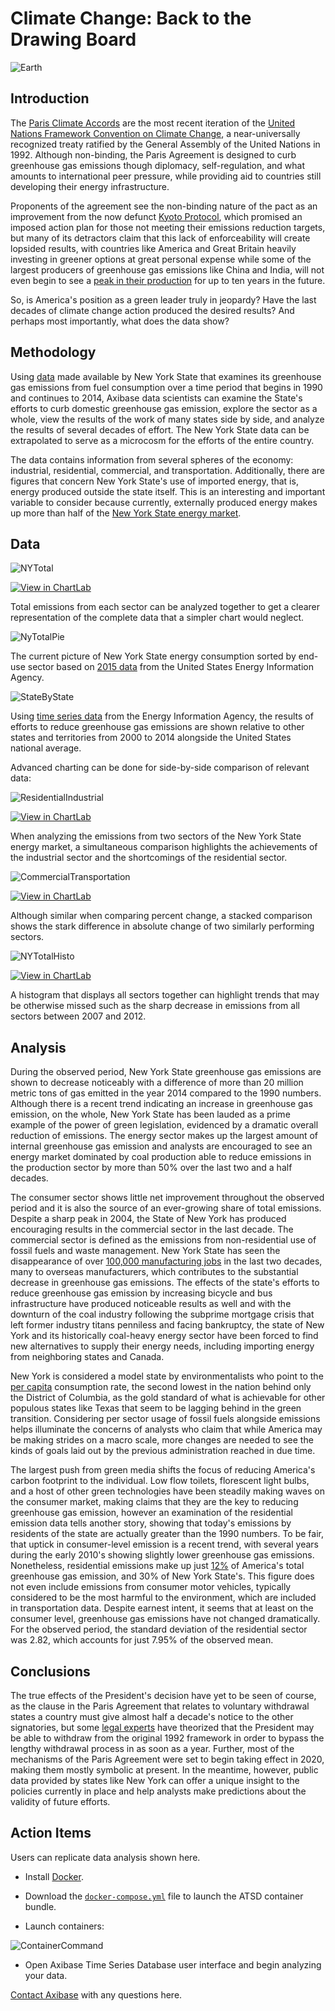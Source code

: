 # Climate Change: Back to the Drawing Board

![Earth](./images/Earth.jpg)

## Introduction

The [Paris Climate Accords](http://unfccc.int/files/essential_background/convention/application/pdf/english_paris_agreement.pdf) are the most recent iteration of the [United Nations Framework
Convention on Climate Change](https://unfccc.int/resource/docs/convkp/conveng.pdf),
a near-universally recognized treaty ratified by the General Assembly of the United Nations in 1992.
Although non-binding, the Paris Agreement is designed to curb greenhouse gas emissions though diplomacy,
self-regulation, and what amounts to international peer pressure, while providing aid to
countries still developing their energy infrastructure.

Proponents of the agreement see the non-binding nature of the pact
as an improvement from the now defunct [Kyoto Protocol](http://unfccc.int/resource/docs/convkp/kpeng.pdf),
which promised an imposed action plan for those not meeting their emissions reduction targets,
but many of its detractors claim that this lack of enforceability
will create lopsided results, with countries like America and Great Britain
heavily investing in greener options at great personal expense while some of the largest
producers of greenhouse gas emissions like China and India, will not even begin to see a [peak
in their production](http://climateactiontracker.org/countries/china.html)
for up to ten years in the future.

So, is America's position as a green leader truly in jeopardy?
Have the last decades of climate change action produced the desired results?
And perhaps most importantly, what does the data show?

## Methodology

Using [data](https://catalog.data.gov/dataset/greenhouse-gas-emissions-from-fuel-combustion-million-metric-tons-beginning-1990)
 made available by New York State that examines its greenhouse gas emissions from
fuel consumption over a time period that begins in 1990 and continues to 2014,
Axibase data scientists can examine the State's efforts to curb domestic greenhouse gas emission,
explore the sector as a whole, view the results of the work of many states side by side,
and analyze the results of several decades of effort. The New York State data can be extrapolated
to serve as a microcosm for the efforts of the entire country.

The data contains information from several spheres of the economy: industrial, residential,
commercial, and transportation. Additionally, there are figures that concern New York State's use of
imported energy, that is, energy produced outside the state itself. This is an interesting and
important variable to consider because currently, externally produced energy makes up more than
half of the [New York State energy market](https://www.eia.gov/state/analysis.php?sid=NY).

## Data

![NYTotal](./images/NYTotal.png)

[![View in ChartLab](./images/button.png)](https://apps.axibase.com/chartlab/14f22d6e/8/)

Total emissions from each sector can be analyzed together to get a clearer
representation of the complete data that a simpler chart would neglect.

![NyTotalPie](./images/NYPie2.png)

The current picture of New York State energy consumption sorted by end-use sector based on
[2015 data](https://www.eia.gov/state/?sid=NY#tabs-1) from the United States Energy
Information Agency.

![StateByState](./images/FinalBarState.png)

Using [time series data](https://www.eia.gov/environment/emissions/state/analysis/pdf/table1.pdf)
from the Energy Information Agency, the results of efforts to reduce greenhouse gas emissions
are shown relative to other states and territories from 2000 to 2014 alongside the
United States national average.

Advanced charting can be done for side-by-side comparison of relevant data:

![ResidentialIndustrial](./images/ResidentialIndustrial.png)

[![View in ChartLab](./images/button.png)](https://apps.axibase.com/chartlab/14f22d6e/4/)

When analyzing the emissions from two sectors of the New York State energy market,
a simultaneous comparison highlights the achievements of the industrial sector and the
shortcomings of the residential sector.

![CommercialTransportation](./images/CommercialTransportation.png)

[![View in ChartLab](./images/button.png)](https://apps.axibase.com/chartlab/14f22d6e/7/)

Although similar when comparing percent change, a stacked comparison shows
the stark difference in absolute change of two similarly performing sectors.

![NYTotalHisto](./images/NYTotalHisto.png)

[![View in ChartLab](./images/button.png)](https://apps.axibase.com/chartlab/14f22d6e/9/)

A histogram that displays all sectors together can highlight trends that may be otherwise
missed such as the sharp decrease in emissions from all sectors between 2007 and 2012.

## Analysis

During the observed period, New York State greenhouse gas emissions are shown to decrease noticeably
with a difference of more than 20 million metric tons of gas emitted in the year 2014
compared to the 1990 numbers. Although there is a recent trend indicating an increase in greenhouse gas emission, on the whole,
New York State has been lauded as a prime example of the power of green legislation, evidenced by a
dramatic overall reduction of emissions. The energy sector makes up the largest amount of internal greenhouse gas emission and analysts
are encouraged to see an energy market dominated by coal production able to reduce
emissions in the production sector by more than 50% over the last two and a half decades.

The consumer sector shows little net improvement throughout the observed period and
it is also the source of an ever-growing share of total emissions. Despite a sharp peak in
2004, the State of New York has produced encouraging results in the
commercial sector in the last decade. The commercial sector is defined as the emissions from
non-residential use of fossil fuels and waste management. New York State has seen the
disappearance of over
[100,000 manufacturing jobs](https://www.osc.state.ny.us/reports/economic/employment_trends_nys_2013.pdf)
in the last two decades, many to overseas manufacturers, which contributes
to the substantial decrease in greenhouse gas emissions. The effects of the state's efforts to reduce greenhouse gas emission by increasing bicycle and
bus infrastructure have produced noticeable results as well and with the downturn of the coal industry following the subprime mortgage crisis
that left former industry titans penniless and facing bankruptcy, the state of New York and
its historically coal-heavy energy sector have been forced to find new alternatives
to supply their energy needs, including importing energy from neighboring states and Canada.

New York is considered a model state by environmentalists who point to the
[per capita](https://www.eia.gov/state/?sid=NY) consumption rate,
the second lowest in the nation behind only the District of Columbia,
as the gold standard of what is achievable for other populous states like
Texas that seem to be lagging behind in the green transition. Considering per sector usage of
fossil fuels alongside emissions helps illuminate the concerns of analysts who claim
that while America may be making strides on a macro scale,
more changes are needed to see the kinds of goals laid
out by the previous administration reached in due time.

The largest push from green media shifts the focus of reducing America's carbon footprint
to the individual. Low flow toilets, florescent light bulbs, and a host of
other green technologies have been steadily making waves on the consumer market,
making claims that they are the key to reducing greenhouse gas emission,
however an examination of the residential emission data tells another story,
showing that today's emissions by residents of the state
are actually greater than the 1990 numbers.
To be fair, that uptick in consumer-level emission is a recent trend,
with several years during the early 2010's showing slightly lower greenhouse gas emissions.
Nonetheless, residential emissions make up just [12%](https://www.epa.gov/ghgemissions/sources-greenhouse-gas-emissions)
of America's total greenhouse gas emission, and 30% of New York State's.
This figure does not even include emissions from consumer motor vehicles,
typically considered to be the most harmful to the environment, which are included in
transportation data. Despite earnest intent, it seems that at least on the consumer level,
greenhouse gas emissions have not changed dramatically. For the observed period,
the standard deviation of the residential sector was 2.82, which accounts for just 7.95% of
the observed mean.

## Conclusions

The true effects of the President's decision have yet to be seen of course,
as the clause in the Paris Agreement that relates to voluntary withdrawal states a country
must give almost half a decade's notice to the other signatories,
but some [legal experts](https://www.cfr.org/blog-post/vietnam-and-united-states-make-nice-now-disappointment-looms)
have theorized that the President may be able to withdraw from the original 1992 framework
in order to bypass the lengthy withdrawal process in as soon as a year. Further, most of the
mechanisms of the Paris Agreement were set to begin taking effect in 2020, making them mostly
symbolic at present. In the meantime, however,
public data provided by states like New York can offer a unique insight to the policies currently
in place and help analysts make predictions about the validity of future efforts.

## Action Items

Users can replicate data analysis shown here.

* Install [Docker](https://docs.docker.com/engine/installation/linux/ubuntu/).

* Download the [`docker-compose.yml`](https://github.com/axibase/atsd-use-cases/blob/master/research/paris-accords/resources/docker-compose.yml) file to launch the ATSD container bundle.

* Launch containers:

![ContainerCommand](./images/containercommand.png)

* Open Axibase Time Series Database user interface and begin analyzing your data.

[Contact Axibase](https://axibase.com/feedback/) with any questions here.
